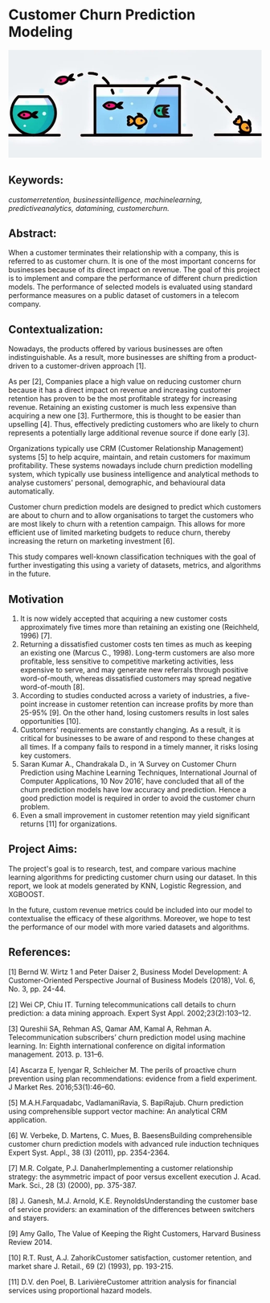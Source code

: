 # Customer Churn Prediction Modeling

![alt text](https://github.com/sp794uk/customer_churn_prediction_modeling/blob/main/Images/banner.jpg "banner image")

## Keywords: 
_customerretention, businessintelligence, machinelearning, predictiveanalytics, datamining, customerchurn._

## Abstract: 
When a customer terminates their relationship with a company, this is referred to as customer churn. It is one of the most important concerns for businesses because of its direct impact on revenue. The goal of this project is to implement and compare the performance of different churn prediction models. The performance of selected models is evaluated using standard performance measures on a public dataset of customers in a telecom company.

## Contextualization: 
Nowadays, the products offered by various businesses are often indistinguishable. As a result, more businesses are shifting from a product-driven to a customer-driven approach [1].

As per [2], Companies place a high value on reducing customer churn because it has a direct impact on revenue and increasing customer retention has proven to be the most profitable strategy for increasing revenue. Retaining an existing customer is much less expensive than acquiring a new one [3]. Furthermore, this is thought to be easier than upselling [4]. Thus, effectively predicting customers who are likely to churn represents a potentially large additional revenue source if done early [3].

Organizations typically use CRM (Customer Relationship Management) systems [5] to help acquire, maintain, and retain customers for maximum profitability. These systems nowadays include churn prediction modelling system, which typically use business intelligence and analytical methods to analyse customers' personal, demographic, and behavioural data automatically.

Customer churn prediction models are designed to predict which customers are about to churn and to allow organisations to target the customers who are most likely to churn with a retention campaign. This allows for more efficient use of limited marketing budgets to reduce churn, thereby increasing the return on marketing investment [6].

This study compares well-known classification techniques with the goal of further investigating this using a variety of datasets, metrics, and algorithms in the future.

## Motivation
1. It is now widely accepted that acquiring a new customer costs approximately five times more than retaining an existing one (Reichheld, 1996) [7].
2. Returning a dissatisfied customer costs ten times as much as keeping an existing one (Marcus C., 1998). Long-term customers are also more profitable, less sensitive to competitive marketing activities, less expensive to serve, and may generate new referrals through positive word-of-mouth, whereas dissatisfied customers may spread negative word-of-mouth [8].
3. According to studies conducted across a variety of industries, a five-point increase in customer retention can increase profits by more than 25-95% [9]. On the other hand, losing customers results in lost sales opportunities [10].
4. Customers' requirements are constantly changing. As a result, it is critical for businesses to be aware of and respond to these changes at all times. If a company fails to respond in a timely manner, it risks losing key customers.
5. Saran Kumar A., Chandrakala D., in ‘A Survey on Customer Churn Prediction using Machine Learning Techniques, International Journal of Computer Applications, 10 Nov 2016’, have concluded that all of the churn prediction models have low accuracy and prediction. Hence a good prediction model is required in order to avoid the customer churn problem.
6. Even a small improvement in customer retention may yield significant returns [11] for organizations.

## Project Aims:
The project's goal is to research, test, and compare various machine learning algorithms for predicting customer churn using our dataset. In this report, we look at models generated by KNN, Logistic Regression, and XGBOOST.

In the future, custom revenue metrics could be included into our model to contextualise the efficacy of these algorithms. Moreover, we hope to test the performance of our model with more varied datasets and algorithms.

## References:
[1] Bernd W. Wirtz 1 and Peter Daiser 2, Business Model Development: A Customer-Oriented Perspective Journal of Business Models (2018), Vol. 6, No. 3, pp. 24-44.

[2] Wei CP, Chiu IT. Turning telecommunications call details to churn prediction: a data mining approach. Expert Syst Appl. 2002;23(2):103–12.

[3] Qureshii SA, Rehman AS, Qamar AM, Kamal A, Rehman A. Telecommunication subscribers’ churn prediction model using machine learning. In: Eighth international conference on digital information management. 2013. p. 131–6.

[4] Ascarza E, Iyengar R, Schleicher M. The perils of proactive churn prevention using plan recommendations: evidence from a field experiment. J Market Res. 2016;53(1):46–60.

[5] M.A.H.Farquadabc, VadlamaniRavia, S. BapiRajub. Churn prediction using comprehensible support vector machine: An analytical CRM application.

[6] W. Verbeke, D. Martens, C. Mues, B. BaesensBuilding comprehensible customer churn prediction models with advanced rule induction techniques Expert Syst. Appl., 38 (3) (2011), pp. 2354-2364.

[7] M.R. Colgate, P.J. DanaherImplementing a customer relationship strategy: the asymmetric impact of poor versus excellent execution J. Acad. Mark. Sci., 28 (3) (2000), pp. 375-387.

[8] J. Ganesh, M.J. Arnold, K.E. ReynoldsUnderstanding the customer base of service providers: an examination of the differences between switchers and stayers.

[9] Amy Gallo, The Value of Keeping the Right Customers, Harvard Business Review 2014.

[10] R.T. Rust, A.J. ZahorikCustomer satisfaction, customer retention, and market share J. Retail., 69 (2) (1993), pp. 193-215.

[11] D.V. den Poel, B. LarivièreCustomer attrition analysis for financial services using proportional hazard models.